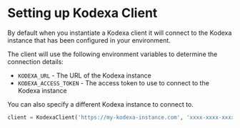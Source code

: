 # Setting up Kodexa Client

By default when you instantiate a Kodexa client it will connect to the Kodexa instance that has
been configured in your environment.

The client will use the following environment variables to determine the connection details:

* `KODEXA_URL` - The URL of the Kodexa instance
* `KODEXA_ACCESS_TOKEN` - The access token to use to connect to the Kodexa instance

You can also specify a different Kodexa instance to connect to.

```python
client = KodexaClient('https://my-kodexa-instance.com', 'xxxx-xxxx-xxxx-xxxx')
```

